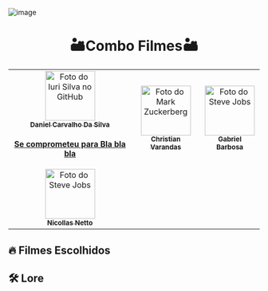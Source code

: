 ![image](https://github.com/user-attachments/assets/8684b3f2-5ef2-47f4-a642-c292b3b2cb7d)

# <h1 align="center">🏜️Combo Filmes🏜️</h1>

<div align="center">
  <strong></strong>
</div>
<div align="center">
  
<table>
  <tr>
    <td align="center">
      <a href="#" title="Daniel Carvalho Da Silva">
        <img src="https://pipocamoderna.com.br/storage/2023/07/Oppenheimer-1.jpg" width="100px;" alt="Foto do Iuri Silva no GitHub"/><br>
        <sub>
          <b>Daniel Carvalho Da Silva</b>
          <h3 align="center"> Se comprometeu para Bla bla bla </h3>
        </sub>
      </a>
    </td>
    <td align="center">
      <a href="#" title="Christian Varandas">
        <img src="https://s2.glbimg.com/FUcw2usZfSTL6yCCGj3L3v3SpJ8=/smart/e.glbimg.com/og/ed/f/original/2019/04/25/zuckerberg_podcast.jpg" width="100px;" alt="Foto do Mark Zuckerberg"/><br>
        <sub>
          <b>Christian Varandas</b>
        </sub>
      </a>
    </td>
    <td align="center">
      <a href="#" title="Gabriel Barbosa">
        <img src="https://miro.medium.com/max/360/0*1SkS3mSorArvY9kS.jpg" width="100px;" alt="Foto do Steve Jobs"/><br>
        <sub>
          <b>Gabriel Barbosa</b>
        </sub>
      </a>
    </td>
  </tr>
  <td align="center">
      <a href="#" title="Nicollau">
        <img src="https://encrypted-tbn0.gstatic.com/images?q=tbn:ANd9GcThLcW2FBu1ktNUvcbmmbbZQzfTBXZO1XQdDQ&s" width="100px;" alt="Foto do Steve Jobs"/><br>
        <sub>
          <b>Nicollas Netto</b>
        </sub>
      </a>
    </td>
  </tr>
</table>

</div>

## 🔥 Filmes Escolhidos

## 🛠️ Lore


